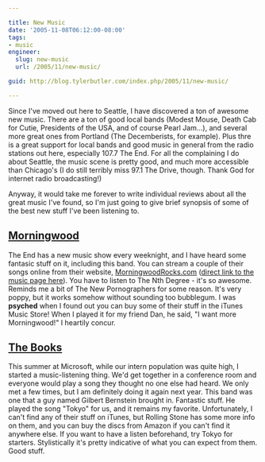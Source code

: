 ```yaml
---

title: New Music
date: '2005-11-08T06:12:00-08:00'
tags:
- music
engineer:
  slug: new-music
  url: /2005/11/new-music/

guid: http://blog.tylerbutler.com/index.php/2005/11/new-music/

---
```


Since I've moved out here to Seattle, I have discovered a ton of awesome new
music. There are a ton of good local bands (Modest Mouse, Death Cab for Cutie,
Presidents of the USA, and of course Pearl Jam...), and several more great
ones from Portland (The Decemberists, for example). Plus thre is a great
support for local bands and good music in general from the radio stations out
here, especially 107.7 The End. For all the complaining I do about Seattle,
the music scene is pretty good, and much more accessible than Chicago's (I do
still terribly miss 97.1 The Drive, though. Thank God for internet radio
broadcasting!)

Anyway, it would take me forever to write individual reviews about all the
great music I've found, so I'm just going to give brief synopsis of some of
the best new stuff I've been listening to.

## [Morningwood][2]

The End has a new music show every weeknight, and I have heard some fantasic
stuff on it, including this band. You can stream a couple of their songs
online from their website, [MorningwoodRocks.com][3] ([direct link to the
music page here][4]). You have to listen to The Nth Degree - it's so awesome.
Reminds me a bit of The New Pornographers for some reason. It's very poppy,
but it works somehow without sounding too bubblegum. I was **psyched** when I
found out you can buy some of their stuff in the iTunes Music Store! When I
played it for my friend Dan, he said, "I want more Morningwood!" I heartily
concur.

## [The Books][5]

This summer at Microsoft, while our intern population was quite high, I
started a music-listening thing. We'd get together in a conference room and
everyone would play a song they thought no one else had heard. We only met a
few times, but I am definitely doing it again next year. This band was one
that a guy named Gilbert Bernstein brought in. Fantastic stuff. He played the
song "Tokyo" for us, and it remains my favorite. Unfortunately, I can't find
any of their stuff on iTunes, but Rolling Stone has some more info on them,
and you can buy the discs from Amazon if you can't find it anywhere else. If
you want to have a listen beforehand, try Tokyo for starters. Stylistically
it's pretty indicative of what you can expect from them. Good stuff.


   [2]: http://www.MorningwoodRocks.com
   [3]: http://www.morningwoodrocks.com/
   [4]: http://www.morningwoodrocks.com/music.asp
   [5]: http://www.rollingstone.com/artist/_/id/7292717
